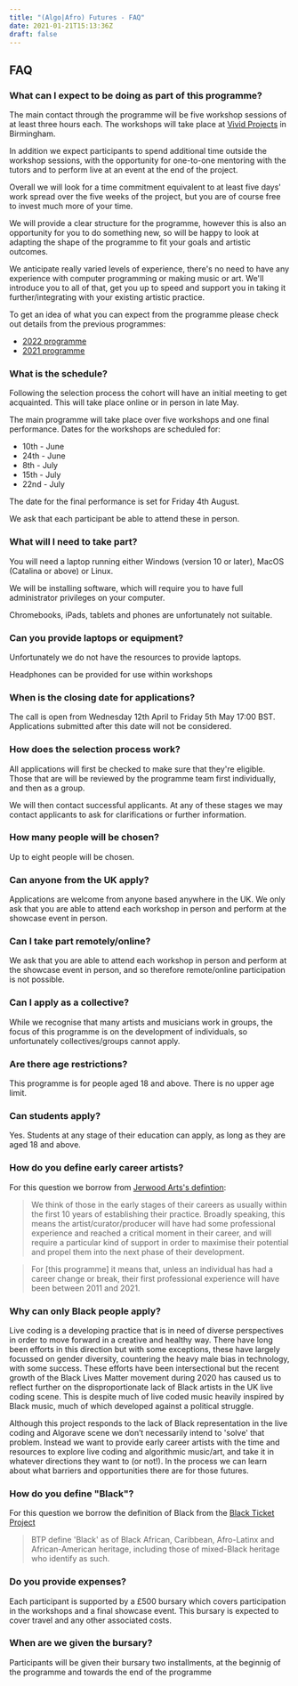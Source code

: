 ```yaml
---
title: "(Algo|Afro) Futures - FAQ"
date: 2021-01-21T15:13:36Z
draft: false
---
```


## FAQ

### What can I expect to be doing as part of this programme?
The main contact through the programme will be five workshop sessions of at least three hours each. The workshops will take place at [Vivid Projects](https://vividprojects.org.uk) in Birmingham.

In addition we expect participants to spend additional time outside the workshop sessions, with the opportunity for one-to-one mentoring with the tutors and to perform live at an event at the end of the project. 

Overall we will look for a time commitment equivalent to at least five days' work spread over the five weeks of the project, but you are of course free to invest much more of your time.

We will provide a clear structure for the programme, however this is also an opportunity for you to do something new, so will be happy to look at adapting the shape of the programme to fit your goals and artistic outcomes.

We anticipate really varied levels of experience, there's no need to have any experience with computer programming or making music or art. We'll introduce you to all of that, get you up to speed and support you in taking it further/integrating with your existing artistic practice.

To get an idea of what you can expect from the programme please check out details from the previous programmes:

* [2022 programme](/2022-programme)
* [2021 programme](/2021-programme)

### What is the schedule?
Following the selection process the cohort will have an initial meeting to get acquainted. This will take place online or in person in late May.

The main programme will take place over five workshops and one final performance. Dates for the workshops are scheduled for:

* 10th - June
* 24th - June
* 8th - July
* 15th - July
* 22nd - July

The date for the final performance is set for Friday 4th August. 

We ask that each participant be able to attend these in person.



### What will I need to take part?
You will need a laptop running either Windows (version 10 or later), MacOS (Catalina or above) or Linux.

We will be installing software, which will require you to have full administrator privileges on your computer.

Chromebooks, iPads, tablets and phones are unfortunately not suitable.

### Can you provide laptops or equipment?
Unfortunately we do not have the resources to provide laptops.

Headphones can be provided for use within workshops

### When is the closing date for applications?
The call is open from Wednesday 12th April to Friday 5th May 17:00 BST. Applications submitted after this date will not be considered.

### How does the selection process work?
All applications will first be checked to make sure that they're eligible. Those that are will be reviewed by the programme team first individually, and then as a group.

We will then contact successful applicants. At any of these stages we may contact applicants to ask for clarifications or further information.

### How many people will be chosen?
Up to eight people will be chosen.

### Can anyone from the UK apply?
Applications are welcome from anyone based anywhere in the UK. We only ask that you are able to attend each workshop in person and perform at the showcase event in person.

### Can I take part remotely/online?
We ask that you are able to attend each workshop in person and perform at the showcase event in person, and so therefore remote/online participation is not possible.

### Can I apply as a collective?
While we recognise that many artists and musicians work in groups, the focus of this programme is on the development of individuals, so unfortunately collectives/groups cannot apply.

### Are there age restrictions?
This programme is for people aged 18 and above. There is no upper age limit.

### Can students apply?
Yes. Students at any stage of their education can apply, as long as they are aged 18 and above.

### How do you define early career artists?
For this question we borrow from [Jerwood Arts's defintion](https://jerwoodarts.org/faq/):

> We think of those in the early stages of their careers as usually within the first 10 years of establishing their practice. Broadly speaking, this means the artist/curator/producer will have had some professional experience and reached a critical moment in their career, and will require a particular kind of support in order to maximise their potential and propel them into the next phase of their development.

> For [this programme] it means that, unless an individual has had a career change or break, their first professional experience will have been between 2011 and 2021.

### Why can only Black people apply?
Live coding is a developing practice that is in need of diverse perspectives in order to move forward in a creative and healthy way. There have long been efforts in this direction but with some exceptions, these have largely focussed on gender diversity, countering the heavy male bias in technology, with some success. These efforts have been intersectional but the recent growth of the Black Lives Matter movement during 2020 has caused us to reflect further on the disproportionate lack of Black artists in the UK live coding scene. This is despite much of live coded music heavily inspired by Black music, much of which developed against a political struggle.

Although this project responds to the lack of Black representation in the live coding and Algorave scene we don’t necessarily intend to 'solve' that problem. Instead we want to provide early career artists with the time and resources to explore live coding and algorithmic music/art, and take it in whatever directions they want to (or not!). In the process we can learn about what barriers and opportunities there are for those futures.

### How do you define "Black"?
For this question we borrow the definition of Black from the [Black Ticket Project](https://royalcourttheatre.com/black-ticket-project/)

> BTP define 'Black' as of Black African, Caribbean, Afro-Latinx and African-American heritage, including those of mixed-Black heritage who identify as such.

### Do you provide expenses?
Each participant is supported by a £500 bursary which covers participation in the workshops and a final showcase event. This bursary is expected to cover travel and any other associated costs.

### When are we given the bursary?
Participants will be given their bursary two installments, at the beginnig of the programme and towards the end of the programme
